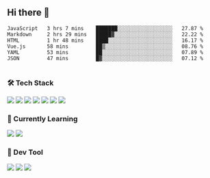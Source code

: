 ## Hi there 👋

<table>
<!--START_SECTION:waka-->

```text
JavaScript   3 hrs 7 mins    ███████░░░░░░░░░░░░░░░░░░   27.87 %
Markdown     2 hrs 29 mins   █████▓░░░░░░░░░░░░░░░░░░░   22.22 %
HTML         1 hr 48 mins    ████░░░░░░░░░░░░░░░░░░░░░   16.17 %
Vue.js       58 mins         ██▒░░░░░░░░░░░░░░░░░░░░░░   08.76 %
YAML         53 mins         ██░░░░░░░░░░░░░░░░░░░░░░░   07.89 %
JSON         47 mins         █▓░░░░░░░░░░░░░░░░░░░░░░░   07.12 %
```

<!--END_SECTION:waka-->
</table>

### 🛠 Tech Stack

![](https://img.shields.io/badge/HTML5-black?style=flat&logo=html5)
![](https://img.shields.io/badge/CSS3-black?style=flat&logo=css3)
![](https://img.shields.io/badge/Javascript-black?style=flat&logo=javascript)
![](https://img.shields.io/badge/Vue-black?style=flat&logo=vuedotjs)
![](https://img.shields.io/badge/node.js-black?style=flat&logo=nodedotjs)
![](https://img.shields.io/badge/MangoDB-black?style=flat&logo=mongodb)
![](https://img.shields.io/badge/MySQL-black?style=flat&logo=mysql)

### 📖 Currently Learning

![](https://img.shields.io/badge/TypeScript-black?style=flat&logo=typescript)
![](https://img.shields.io/badge/React-black?style=flat&logo=react)

### 📏 Dev Tool

<!-- <img src="https://media.giphy.com/media/SWoSkN6DxTszqIKEqv/giphy.gif" align="right" height="275" /> -->
![](https://img.shields.io/badge/Editor-VSCode-blue?style=flat-square&logo=visual-studio-code&logoColor=blue)
![](https://img.shields.io/badge/IDE-WebStorm-orange?style=flat-square&logo=webstorm&logoColor=white)
![](https://img.shields.io/badge/API-Postman-blue?style=flat-square&logo=postman&logoColor=orange)

